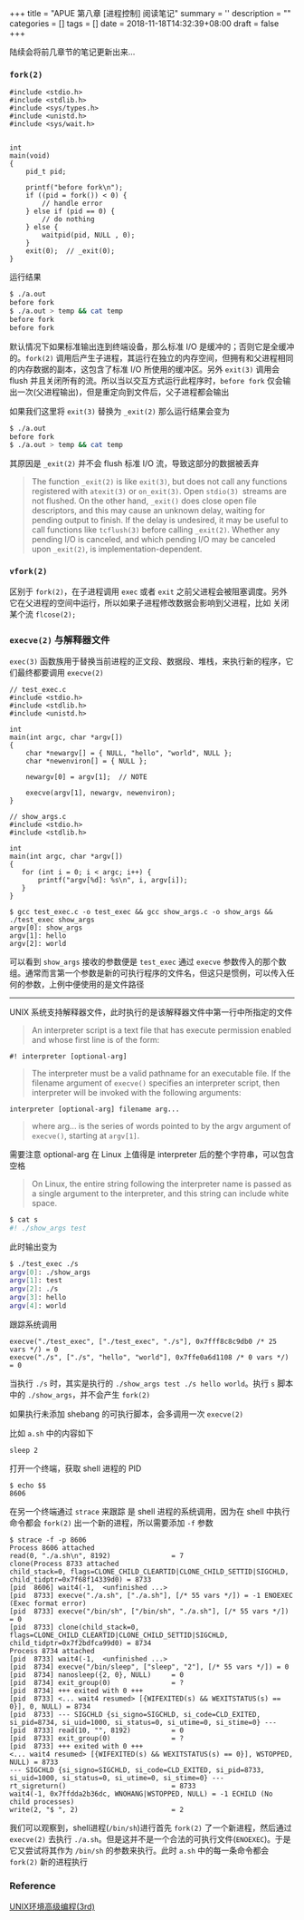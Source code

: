 
+++
title = "APUE 第八章 [进程控制] 阅读笔记"
summary = ''
description = ""
categories = []
tags = []
date = 2018-11-18T14:32:39+08:00
draft = false
+++

陆续会将前几章节的笔记更新出来...

### `fork(2)`

```
#include <stdio.h>
#include <stdlib.h>
#include <sys/types.h>
#include <unistd.h>
#include <sys/wait.h>


int
main(void)
{
    pid_t pid;

    printf("before fork\n");
    if ((pid = fork()) < 0) {
        // handle error
    } else if (pid == 0) {
        // do nothing
    } else {
        waitpid(pid, NULL , 0);
    }
    exit(0);  // _exit(0);
}
```

运行结果

```Bash
$ ./a.out
before fork
$ ./a.out > temp && cat temp
before fork
before fork
```

默认情况下如果标准输出连到终端设备，那么标准 I/O 是缓冲的；否则它是全缓冲的。`fork(2)` 调用后产生子进程，其运行在独立的内存空间，但拥有和父进程相同的内存数据的副本，这包含了标准 I/O 所使用的缓冲区。另外 `exit(3)` 调用会 flush 并且关闭所有的流。所以当以交互方式运行此程序时，`before fork` 仅会输出一次(父进程输出)，但是重定向到文件后，父子进程都会输出

如果我们这里将 `exit(3)` 替换为 `_exit(2)` 那么运行结果会变为

```Bash
$ ./a.out
before fork
$ ./a.out > temp && cat temp
```

其原因是 `_exit(2)` 并不会 flush 标准 I/O 流，导致这部分的数据被丢弃

> The function `_exit(2)` is like `exit(3)`, but does not call any functions registered with `atexit(3)` or `on_exit(3)`. Open `stdio(3) `streams are not flushed.  On the other hand, `_exit()` does  close  open file descriptors, and this may cause an unknown delay, waiting for pending output to finish.  If the delay is undesired, it may be useful to call functions like `tcflush(3)` before calling `_exit(2)`.  Whether any pending I/O is canceled, and which pending I/O may be canceled upon `_exit(2)`, is implementation-dependent.


### `vfork(2)`

区别于 `fork(2)`，在子进程调用 `exec` 或者 `exit` 之前父进程会被阻塞调度。另外它在父进程的空间中运行，所以如果子进程修改数据会影响到父进程，比如 关闭某个流 `flcose(2);`

### `execve(2)` 与解释器文件

`exec(3)` 函数族用于替换当前进程的正文段、数据段、堆栈，来执行新的程序，它们最终都要调用 `execve(2)`

```
// test_exec.c
#include <stdio.h>
#include <stdlib.h>
#include <unistd.h>

int
main(int argc, char *argv[])
{
    char *newargv[] = { NULL, "hello", "world", NULL };
    char *newenviron[] = { NULL };

    newargv[0] = argv[1];  // NOTE

    execve(argv[1], newargv, newenviron);
}
```

```
// show_args.c
#include <stdio.h>
#include <stdlib.h>

int
main(int argc, char *argv[])
{
   for (int i = 0; i < argc; i++) {
       printf("argv[%d]: %s\n", i, argv[i]);
   }
}
```

```
$ gcc test_exec.c -o test_exec && gcc show_args.c -o show_args && ./test_exec show_args
argv[0]: show_args
argv[1]: hello
argv[2]: world
```

可以看到 `show_args` 接收的参数便是 `test_exec` 通过 `execve` 参数传入的那个数组。通常而言第一个参数是新的可执行程序的文件名，但这只是惯例，可以传入任何的参数，上例中便使用的是文件路径

---

UNIX 系统支持解释器文件，此时执行的是该解释器文件中第一行中所指定的文件


> An interpreter script is a text file that has execute permission enabled and whose first line is of the form:

    #! interpreter [optional-arg]

> The interpreter must be a valid pathname for an executable file.  If the filename argument of `execve()` specifies an interpreter script, then interpreter will be invoked with the following arguments:

    interpreter [optional-arg] filename arg...

> where arg... is the series of words pointed to by the argv argument of `execve()`, starting at `argv[1]`.

需要注意 optional-arg 在 Linux 上值得是 interpreter 后的整个字符串，可以包含空格

> On Linux, the entire string following the interpreter name is passed as a single argument to the interpreter, and this  string can include white space.

```Bash
$ cat s
#! ./show_args test
```

此时输出变为

```Bash
$ ./test_exec ./s
argv[0]: ./show_args
argv[1]: test
argv[2]: ./s
argv[3]: hello
argv[4]: world
```

跟踪系统调用

```
execve("./test_exec", ["./test_exec", "./s"], 0x7fff8c8c9db0 /* 25 vars */) = 0
execve("./s", ["./s", "hello", "world"], 0x7ffe0a6d1108 /* 0 vars */) = 0
```

当执行 `./s` 时，其实是执行的 `./show_args test ./s hello world`。执行 `s` 脚本中的 `./show_args`，并不会产生 `fork(2)`


如果执行未添加 shebang 的可执行脚本，会多调用一次 `execve(2)`

比如 `a.sh` 中的内容如下

```
sleep 2
```

打开一个终端，获取 shell 进程的 PID

```
$ echo $$
8606
```

在另一个终端通过 `strace` 来跟踪 是 shell 进程的系统调用，因为在 shell 中执行命令都会 `fork(2)` 出一个新的进程，所以需要添加 `-f` 参数

```
$ strace -f -p 8606
Process 8606 attached
read(0, "./a.sh\n", 8192)               = 7
clone(Process 8733 attached
child_stack=0, flags=CLONE_CHILD_CLEARTID|CLONE_CHILD_SETTID|SIGCHLD, child_tidptr=0x7f68f14339d0) = 8733
[pid  8606] wait4(-1,  <unfinished ...>
[pid  8733] execve("./a.sh", ["./a.sh"], [/* 55 vars */]) = -1 ENOEXEC (Exec format error)
[pid  8733] execve("/bin/sh", ["/bin/sh", "./a.sh"], [/* 55 vars */]) = 0
[pid  8733] clone(child_stack=0, flags=CLONE_CHILD_CLEARTID|CLONE_CHILD_SETTID|SIGCHLD, child_tidptr=0x7f2bdfca99d0) = 8734
Process 8734 attached
[pid  8733] wait4(-1,  <unfinished ...>
[pid  8734] execve("/bin/sleep", ["sleep", "2"], [/* 55 vars */]) = 0
[pid  8734] nanosleep({2, 0}, NULL)     = 0
[pid  8734] exit_group(0)               = ?
[pid  8734] +++ exited with 0 +++
[pid  8733] <... wait4 resumed> [{WIFEXITED(s) && WEXITSTATUS(s) == 0}], 0, NULL) = 8734
[pid  8733] --- SIGCHLD {si_signo=SIGCHLD, si_code=CLD_EXITED, si_pid=8734, si_uid=1000, si_status=0, si_utime=0, si_stime=0} ---
[pid  8733] read(10, "", 8192)          = 0
[pid  8733] exit_group(0)               = ?
[pid  8733] +++ exited with 0 +++
<... wait4 resumed> [{WIFEXITED(s) && WEXITSTATUS(s) == 0}], WSTOPPED, NULL) = 8733
--- SIGCHLD {si_signo=SIGCHLD, si_code=CLD_EXITED, si_pid=8733, si_uid=1000, si_status=0, si_utime=0, si_stime=0} ---
rt_sigreturn()                          = 8733
wait4(-1, 0x7ffdda2b36dc, WNOHANG|WSTOPPED, NULL) = -1 ECHILD (No child processes)
write(2, "$ ", 2)                       = 2
```

我们可以观察到，shell进程(`/bin/sh`)进行首先 `fork(2)` 了一个新进程，然后通过 `execve(2)` 去执行 `./a.sh`。但是这并不是一个合法的可执行文件(`ENOEXEC`)。于是它又尝试将其作为 `/bin/sh` 的参数来执行。此时 `a.sh` 中的每一条命令都会 `fork(2)` 新的进程执行

### Reference

[UNIX环境高级编程(3rd)](https://book.douban.com/subject/25900403/)

    